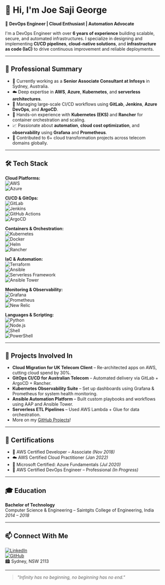 # 👋 Hi, I'm Joe Saji George

🚀 **DevOps Engineer | Cloud Enthusiast | Automation Advocate**

I'm a DevOps Engineer with over **6 years of experience** building scalable, secure, and automated infrastructures. I specialize in designing and implementing **CI/CD pipelines**, **cloud-native solutions**, and **infrastructure as code (IaC)** to drive continuous improvement and reliable deployments.

---

## 💼 Professional Summary

- 🔧 Currently working as a **Senior Associate Consultant at Infosys** in Sydney, Australia.
- ☁️ Deep expertise in **AWS**, **Azure**, **Kubernetes**, and **serverless architectures**.
- 🔁 Managing large-scale CI/CD workflows using **GitLab**, **Jenkins**, **Azure DevOps**, and **ArgoCD**.
- 🧩 Hands-on experience with **Kubernetes (EKS)** and **Rancher** for container orchestration and scaling.
- 📈 Passionate about **automation**, **cloud cost optimization**, and **observability** using **Grafana** and **Prometheus**.
- 🧪 Contributed to 6+ cloud transformation projects across telecom domains globally.

---

## 🛠️ Tech Stack

**Cloud Platforms:**  
![AWS](https://img.shields.io/badge/AWS-232F3E?style=flat&logo=amazon-aws&logoColor=white)  
![Azure](https://img.shields.io/badge/Microsoft%20Azure-0078D4?style=flat&logo=microsoft-azure&logoColor=white)  

**CI/CD & GitOps:**  
![GitLab](https://img.shields.io/badge/GitLab%20CI/CD-FC6D26?style=flat&logo=gitlab&logoColor=white)  
![Jenkins](https://img.shields.io/badge/Jenkins-D24939?style=flat&logo=jenkins&logoColor=white)  
![GitHub Actions](https://img.shields.io/badge/GitHub%20Actions-2088FF?style=flat&logo=github-actions&logoColor=white)  
![ArgoCD](https://img.shields.io/badge/ArgoCD-ef6c00?style=flat)

**Containers & Orchestration:**  
![Kubernetes](https://img.shields.io/badge/Kubernetes-326CE5?style=flat&logo=kubernetes&logoColor=white)  
![Docker](https://img.shields.io/badge/Docker-2496ED?style=flat&logo=docker&logoColor=white)  
![Helm](https://img.shields.io/badge/Helm-0F1689?style=flat&logo=helm&logoColor=white)  
![Rancher](https://img.shields.io/badge/Rancher-0075A8?style=flat&logo=rancher&logoColor=white)

**IaC & Automation:**  
![Terraform](https://img.shields.io/badge/Terraform-623CE4?style=flat&logo=terraform&logoColor=white)  
![Ansible](https://img.shields.io/badge/Ansible-EE0000?style=flat&logo=ansible&logoColor=white)  
![Serverless Framework](https://img.shields.io/badge/Serverless-FD5750?style=flat&logo=serverless&logoColor=white)  
![Ansible Tower](https://img.shields.io/badge/Ansible_Tower-E00?style=flat&logo=redhat&logoColor=white)

**Monitoring & Observability:**  
![Grafana](https://img.shields.io/badge/Grafana-F46800?style=flat&logo=grafana&logoColor=white)  
![Prometheus](https://img.shields.io/badge/Prometheus-E6522C?style=flat&logo=prometheus&logoColor=white)  
![New Relic](https://img.shields.io/badge/NewRelic-008C99?style=flat)

**Languages & Scripting:**  
![Python](https://img.shields.io/badge/Python-3776AB?style=flat&logo=python&logoColor=white)  
![Node.js](https://img.shields.io/badge/Node.js-339933?style=flat&logo=node.js&logoColor=white)  
![Shell](https://img.shields.io/badge/Shell_Script-121011?style=flat&logo=gnu-bash&logoColor=white)  
![PowerShell](https://img.shields.io/badge/PowerShell-5391FE?style=flat&logo=powershell&logoColor=white)

---

## 🧪 Projects Involved In

- **Cloud Migration for UK Telecom Client** – Re-architected apps on AWS, cutting cloud spend by 30%.  
- **GitOps CI/CD for Australian Telecom** – Automated delivery via GitLab + ArgoCD + Rancher.  
- **Kubernetes Observability Suite** – Set up dashboards using Grafana & Prometheus for system health monitoring.  
- **Ansible Automation Platform** – Built custom playbooks and workflows using AAP and Ansible Tower.  
- **Serverless ETL Pipelines** – Used AWS Lambda + Glue for data orchestration.  
- More on my [GitHub Projects](https://github.com/joesajigeorge)!

---

## 📜 Certifications

- 🏅 AWS Certified Developer – Associate *(Nov 2018)*  
- ☁️ AWS Certified Cloud Practitioner *(Jan 2022)*  
- 🔷 Microsoft Certified: Azure Fundamentals *(Jul 2020)*  
- 🧩 AWS Certified DevOps Engineer – Professional *(In Progress)*

---

## 🎓 Education

**Bachelor of Technology**  
Computer Science & Engineering – Saintgits College of Engineering, India  
*2014 – 2018*

---

## 📫 Connect With Me

[![LinkedIn](https://img.shields.io/badge/-LinkedIn-blue?style=flat&logo=linkedin&logoColor=white)](https://www.linkedin.com/in/joe-saji-george/)  
[![GitHub](https://img.shields.io/badge/-GitHub-black?style=flat&logo=github&logoColor=white)](https://github.com/joesajigeorge)  
🏙️ Sydney, NSW 2113

---

> *"Infinity has no beginning, no beginning has no end."*

<img src="https://komarev.com/ghpvc/?username=joesajigeorge&style=flat-square&color=blue" alt=""/>

